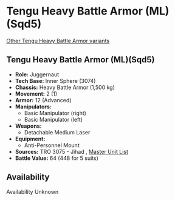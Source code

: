 # Tengu Heavy Battle Armor (ML)(Sqd5) 

[Other Tengu Heavy Battle Armor variants](../tengu_heavy_battle_armor.md) 

## Tengu Heavy Battle Armor (ML)(Sqd5) 

- **Role:** Juggernaut 
- **Tech Base:** Inner Sphere (3074) 
- **Chassis:** Heavy Battle Armor (1,500 kg) 
- **Movement:** 2 (1) 
- **Armor:** 12 (Advanced) 
- **Manipulators:** 
  - Basic Manipulator (right) 
  - Basic Manipulator (left) 
- **Weapons:** 
  - Detachable Medium Laser 
- **Equipment:** 
  - Anti-Personnel Mount 
- **Sources:** TRO 3075 - Jihad , [Master Unit List](http://masterunitlist.info/Unit/Details/8680) 
- **Battle Value:** 64 (448 for 5 suits) 

## Availability 

Availability Unknown 

